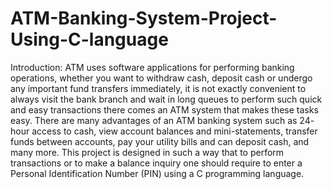 # ATM-Banking-System-Project-Using-C-language
Introduction: 
ATM uses software applications for performing banking operations, whether you want to withdraw cash, deposit cash or undergo any important fund transfers immediately, it is not exactly convenient to always visit the bank branch and wait in long queues to perform such quick and easy transactions there comes an ATM system that makes these tasks easy.
There are many advantages of an ATM banking system such as 24- hour access to cash, view account balances and mini-statements, transfer funds between accounts, pay your utility bills and can deposit cash, and many more.
This project is designed in such a way that to perform transactions or to make a balance inquiry one should require to enter a Personal Identification Number (PIN) using a C programming language.
